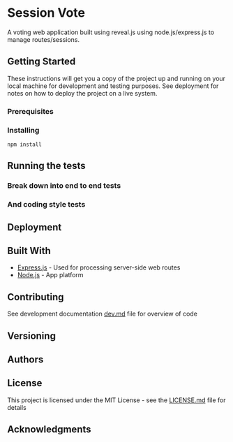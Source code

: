 # Session Vote

A voting web application built using reveal.js using node.js/express.js to manage routes/sessions.

## Getting Started

These instructions will get you a copy of the project up and running on your local machine for development and testing purposes. See deployment for notes on how to deploy the project on a live system.

### Prerequisites

### Installing

```
npm install
```
## Running the tests

### Break down into end to end tests

### And coding style tests

## Deployment

## Built With

<!-- * [Reveal.js](https://github.com/hakimel/reveal.js) - The framwork providing slides for individual votes -->
* [Express.js](https://expressjs.com/) - Used for processing server-side web routes
* [Node.js](https://nodejs.org/en/) - App platform

## Contributing

See development documentation [dev.md](dev.md) file for overview of code

## Versioning

## Authors

## License

This project is licensed under the MIT License - see the [LICENSE.md](LICENSE.md) file for details

## Acknowledgments
